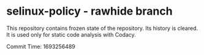 # selinux-policy - rawhide branch

This repository contains frozen state of the repository.
Its history is cleared. It is used only for static code
analysis with Codacy.

Commit Time: 1693256489